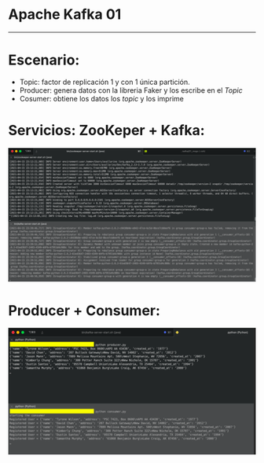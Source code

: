 # Apache Kafka 01

---  

# Escenario:  
+ Topic: factor de replicación 1 y con 1 única partición.  
+ Producer: genera datos con la libreria Faker y los escribe en el _Topic_
+ Cosumer: obtiene los datos los _topic_ y los imprime


# Servicios: ZooKeper + Kafka:
![](img/servicios.png)


# Producer + Consumer:
![](img/mensajes.png)